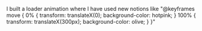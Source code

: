 I built a loader animation where I have used new notions like 
"@keyframes move {
  0% {
    transform: translateX(0);
    background-color: hotpink;
  }
  100% {
    transform: translateX(300px);
    background-color: olive;
  }
}"
